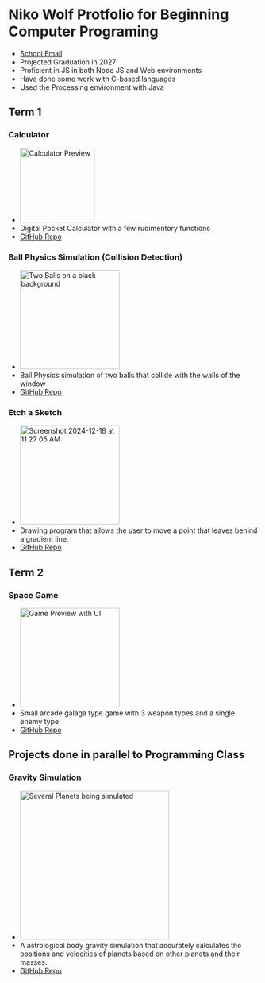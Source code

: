 # Niko Wolf Protfolio for Beginning Computer Programing
- [School Email](mailto:9638206@graniteschools.org)
- Projected Graduation in 2027
- Proficient in JS in both Node JS and Web environments
- Have done some work with C-based languages
- Used the Processing environment with Java

## Term 1
### Calculator
- <img width="150" alt="Calculator Preview" src="https://github.com/user-attachments/assets/2df286ef-1a13-4e3f-bb9d-a2fbe1327c5e" />
- Digital Pocket Calculator with a few rudimentory functions
- [GitHub Repo](https://github.com/SaltyNickel702/school/tree/main/CompProg1/src/term1/Calculator)

### Ball Physics Simulation (Collision Detection)
- <img width="200" alt="Two Balls on a black background" src="https://github.com/user-attachments/assets/c726562b-73c5-4808-a6b5-70045289331c" />
- Ball Physics simulation of two balls that collide with the walls of the window
- [GitHub Repo](https://github.com/SaltyNickel702/school/tree/main/CompProg1/src/term1/CollisionDetection)

### Etch a Sketch
- <img width="200" alt="Screenshot 2024-12-18 at 11 27 05 AM" src="https://github.com/user-attachments/assets/b0daf9cf-24eb-4e1f-a92d-6ad21be7428e" />
- Drawing program that allows the user to move a point that leaves behind a gradient line.
- [GitHub Repo](https://github.com/SaltyNickel702/schools/tree/main/CompProg1/src/term1/EtchASketch)

## Term 2
### Space Game
- <img width="200" alt="Game Preview with UI" src="https://github.com/user-attachments/assets/6e6a4d4d-bf68-4ed1-83ba-905b78338434">
- Small arcade galaga type game with 3 weapon types and a single enemy type.
- [GitHub Repo](https://github.com/SaltyNickel702/school/tree/main/CompProg1/src/term2/SpaceGame)

## Projects done in parallel to Programming Class
### Gravity Simulation
- <img width="300" alt="Several Planets being simulated" src="https://github.com/user-attachments/assets/879e6358-b6b9-4fb3-9507-2e83d1d7c8d9" />
- A astrological body gravity simulation that accurately calculates the positions and velocities of planets based on other planets and their masses.
- [GitHub Repo](https://github.com/SaltyNickel702/SideProjects/tree/main/GravitySim)
